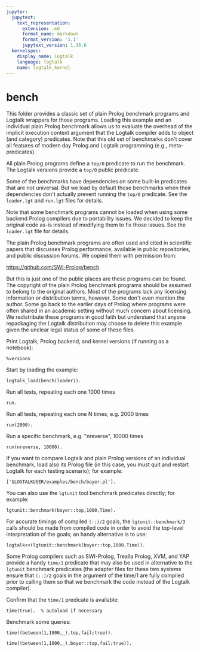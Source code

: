 ```yaml
---
jupyter:
  jupytext:
    text_representation:
      extension: .md
      format_name: markdown
      format_version: '1.1'
      jupytext_version: 1.16.6
  kernelspec:
    display_name: Logtalk
    language: logtalk
    name: logtalk_kernel
---
```


<!--
________________________________________________________________________

This file is part of Logtalk <https://logtalk.org/>  
SPDX-FileCopyrightText: 1998-2025 Paulo Moura <pmoura@logtalk.org>  
SPDX-License-Identifier: Apache-2.0

Licensed under the Apache License, Version 2.0 (the "License");
you may not use this file except in compliance with the License.
You may obtain a copy of the License at

    http://www.apache.org/licenses/LICENSE-2.0

Unless required by applicable law or agreed to in writing, software
distributed under the License is distributed on an "AS IS" BASIS,
WITHOUT WARRANTIES OR CONDITIONS OF ANY KIND, either express or implied.
See the License for the specific language governing permissions and
limitations under the License.
________________________________________________________________________
-->

# bench

This folder provides a classic set of plain Prolog benchmark programs and
Logtalk wrappers for those programs. Loading this example and an individual
plain Prolog benchmark allows us to evaluate the overhead of the implicit
execution context argument that the Logtalk compiler adds to object (and
category) predicates. Note that this old set of benchmarks don't cover all
features of modern day Prolog and Logtalk programming (e.g., meta-predicates).

All plain Prolog programs define a `top/0` predicate to run the benchmark.
The Logtalk versions provide a `top/0` public predicate.

Some of the benchmarks have dependencies on some built-in predicates that
are not universal. But we load by default those benchmarks when their
dependencies don't actually prevent running the `top/0` predicate. See the
`loader.lgt` and `run.lgt` files for details.

Note that some benchmark programs cannot be loaded when using some backend
Prolog compilers due to portability issues. We decided to keep the original
code as-is instead of modifying them to fix those issues. See the `loader.lgt`
file for details.

The plain Prolog benchmark programs are often used and cited in scientific
papers that discusses Prolog performance, available in public repositories,
and public discussion forums. We copied them with permission from:

https://github.com/SWI-Prolog/bench

But this is just one of the public places are these programs can be found.
The copyright of the plain Prolog benchmark programs should be assumed to
belong to the original authors. Most of the programs lack any licensing
information or distribution terms, however. Some don't even mention the
author. Some go back to the earlier days of Prolog where programs were
often shared in an academic setting without much concern about licensing.
We redistribute these programs in good faith but understand that anyone
repackaging the Logtalk distribution may choose to delete this example
given the unclear legal status of some of these files.

Print Logtalk, Prolog backend, and kernel versions (if running as a notebook):

```logtalk
%versions
```

Start by loading the example:

```logtalk
logtalk_load(bench(loader)).
```

Run all tests, repeating each one 1000 times

```logtalk
run.
```

Run all tests, repeating each one N times, e.g. 2000 times

```logtalk
run(2000).
```

Run a specific benchmark, e.g. "nreverse", 10000 times

```logtalk
run(nreverse, 10000).
```

If you want to compare Logtalk and plain Prolog versions of an individual
benchmark, load also its Prolog file (in this case, you must quit and
restart Logtalk for each testing scenario); for example:

```logtalk
['$LOGTALKUSER/examples/bench/boyer.pl'].
```

<!--
true.
-->

You can also use the `lgtunit` tool benchmark predicates directly; for
example:

```logtalk
lgtunit::benchmark(boyer::top,1000,Time).
```

<!--
Time = ...

true.
-->

For accurate timings of compiled `(::)/2` goals, the `lgtunit::benchmark/3`
calls should be made from compiled code in order to avoid the top-level
interpretation of the goals; an handy alternative is to use:

```logtalk
logtalk<<(lgtunit::benchmark(boyer::top,1000,Time)).
```

<!--
Time = ...

true.
-->

Some Prolog compilers such as SWI-Prolog, Trealla Prolog, XVM, and YAP
provide a handy `time/1` predicate that may also be used in alternative
to the `lgtunit` benchmark predicates (the adapter files for these two
systems ensure that `(::)/2` goals in the argument of the time/1 are
fully compiled prior to calling them so that we benchmark the code
instead of the Logtalk compiler).

Confirm that the `time/1` predicate is available:

```logtalk
time(true).  % autoload if necessary
```

Benchmark some queries:

```logtalk
time((between(1,1000,_),top,fail;true)).
```

```logtalk
time((between(1,1000,_),boyer::top,fail;true)).
```
